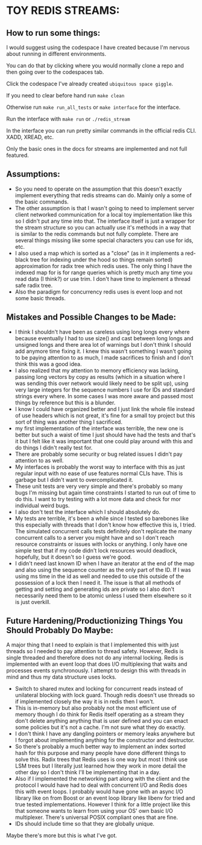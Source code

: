 # TOY REDIS STREAMS:

## How to run some things:

I would suggest using the codespace I have created because I'm nervous about running in different environments.

You can do that by clicking where you would normally clone a repo and then going over to the codespaces tab.

Click the codespace I've already created `ubiquitous space giggle`.

If you need to clear before hand run
`make clean`

Otherwise run `make run_all_tests` or `make interface` for the interface.

Run the interface with `make run` or `./redis_stream`

In the interface you can run pretty similar commands in the official redis CLI. XADD, XREAD, etc.

Only the basic ones in the docs for streams are implemented and not full featured.

## Assumptions:

- So you need to operate on the assumption that this doesn't exactly implement everything that redis streams can do. Mainly only a some of the basic commands.
- The other assumption is that I wasn't going to need to implement server client networked communication for a local toy implementation like this so I didn't put any time into that. The interface itself is just a wrapper for the stream structure so you can actually use it's methods in a way that is similar to the redis commands but not fully complete. There are several things missing like some special characters you can use for ids, etc.
- I also used a map which is sorted as a "close" (as in it implements a red-black tree for indexing under the hood so things remain sorted) approximation for radix tree which redis uses. The only thing I have the indexed map for is for range queries which is pretty much any time you read data (I think?) or use trim. I don't have time to implement a thread safe radix tree.
- Also the paradigm for concurrency redis uses is event loop and not some basic threads.

## Mistakes and Possible Changes to be Made:

- I think I shouldn't have been as careless using long longs every where because eventually I had to use size() and cast between long longs and unsigned longs and there area lot of warnings but I don't think I should add anymore time fixing it. I knew this wasn't something I wasn't going to be paying attention to as much, I made sacrifices to finish and I don't think this was a good idea.
- I also realized that my attention to memory efficiency was lacking, passing long vectors by copy as results (which in a situation where I was sending this over network would likely need to be split up), using very large integers for the sequence numbers I use for IDs and standard strings every where. In some cases I was more aware and passed most things by reference but this is a blunder.
- I know I could have organized better and I just link the whole file instead of use headers which is not great, it's fine for a small toy project but this sort of thing was another thing I sacrificed.
- my first implementation of the interface was terrible, the new one is better but such a waist of time I just should have had the tests and that's it but I felt like it was important that one could play around with this and do things I didn't really test for.
- There are probably some security or bug related issues I didn't pay attention to as well.
- My interfaces is probably the worst way to interface with this as just regular input with no ease of use features normal CLIs have. This is garbage but I didn't want to overcomplicated it.
- These unit tests are very very simple and there's probably so many bugs I'm missing but again time constraints I started to run out of time to do this. I want to try testing with a lot more data and check for mor individual weird bugs.
- I also don't test the interface which I should absolutely do.
- My tests are terrible, it's been a while since I tested so barebones like this especially with threads that I don't know how effective this is, I tried. The simulated concurrent calls tests definitely don't replicate the many concurrent calls to a server you might have and so I don't reach resource constraints or issues with locks or anything. I only have one simple test that if my code didn't lock resources would deadlock, hopefully, but it doesn't so I guess we're good.
- I didn't need last known ID when I have an iterator at the end of the map and also using the sequence counter as the only part of the ID. If I was using ms time in the id as well and needed to use this outside of the possession of a lock then I need it. The issue is that all methods of getting and setting and generating ids are private so I also don't necessarily need them to be atomic unless I used them elsewhere so it is just overkill.

## Future Hardening/Productionizing Things You Should Probably Do Maybe:

A major thing that I need to explain is that I implemented this with just threads so I needed to pay attention to thread safety. However, Redis is single threaded and therefore does not do any internal locking. Redis is implemented with an event loop that does I/O multiplexing that waits and processes events synchronously. I attempt to design this with threads in mind and thus my data structure uses locks.

- Switch to shared mutex and locking for concurrent reads instead of unilateral blocking with lock guard. Though redis doesn't use threads so if implemented closely the way it is in redis then I won't.
- This is in-memory but also probably not the most efficient use of memory though I do think for Redis itself operating as a stream they don't delete anything anything that is user defined and you can enact some policies but it's not a cache. I'm not sure what they do exactly.
- I don't think I have any dangling pointers or memory leaks anywhere but I forgot about implementing anything for the constructor and destructor.
- So there's probably a much better way to implement an index sorted hash for this purpose and many people have done different things to solve this. Radix trees that Redis uses is one way but most I think use LSM trees but I literally just learned how they work in more detail the other day so I don't think I'll be implementing that in a day.
- Also if I implemented the networking part along with the client and the protocol I would have had to deal with concurrent I/O and Redis does this with event loops. I probably would have gone with an async I/O library like on from Boost or an event loop library like libenv for tried and true tested implementations. However I think for a little project like this that someone wants to learn from using your OS' own basic I/O multiplexer. There's universal POSIX compliant ones that are fine.
- IDs should include time so that they are globally unique.

Maybe there's more but this is what I've got.
